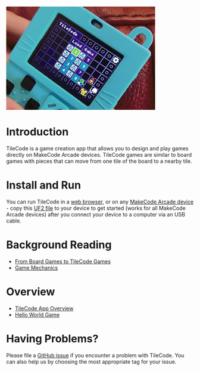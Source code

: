 [![TileCode](pics/meowbit.gif)](https://microsoft.github.io/tilecode/)

# Introduction

TileCode is a game creation app that allows you to design and play games directly on MakeCode Arcade devices. 
TileCode games are similar to board games with pieces that can move from one tile of the board to a nearby tile. 

# Install and Run

You can run TileCode in a [web browser](https://microsoft.github.io/tilecode/), or 
on any [MakeCode Arcade device](https://arcade.makecode.com/hardware) - copy this 
[UF2 file](https://github.com/microsoft/tilecode/releases/download/v4.2.3/arcade.uf2) 
to your device to get started (works for all MakeCode Arcade devices) after you 
connect your device to a computer via an USB cable.

# Background Reading

* [From Board Games to TileCode Games](board)
* [Game Mechanics](mechanics)

# Overview

* [TileCode App Overview](tilecodeapp)
* [Hello World Game](helloworld)

# Having Problems?

Please file a [GitHub issue](https://github.com/microsoft/tilecode/issues) if you encounter 
a problem with TileCode. You can also help us by choosing the most appropriate tag for your issue. 
